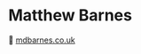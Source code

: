 # Matthew Barnes
🔗 [mdbarnes.co.uk](http://mdbarnes.co.uk)

<!---
mdbarnes81/mdbarnes81 is a ✨ special ✨ repository because its `README.md` (this file) appears on your GitHub profile.
You can click the Preview link to take a look at your changes.
--->
